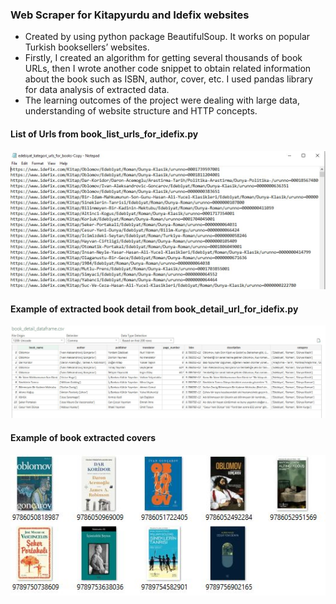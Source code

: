 ### Web Scraper for Kitapyurdu and Idefix websites ###

- Created by using python package BeautifulSoup. It works on popular Turkish booksellers’ websites. 
- Firstly, I created an algorithm for getting several thousands of book URLs, then I wrote another code snippet to obtain related information about the book such as ISBN, author, cover, etc. I used pandas library for data analysis of extracted data. 
- The learning outcomes of the project were dealing with large data, understanding of website structure and HTTP concepts.


#### List of Urls from book_list_urls_for_idefix.py 
![txt](example/ss/txt.JPG)

#### Example of extracted book detail from book_detail_url_for_idefix.py  
![csv](example/ss/csv.JPG)

#### Example of book extracted covers  
![books](example/ss/books.JPG)

